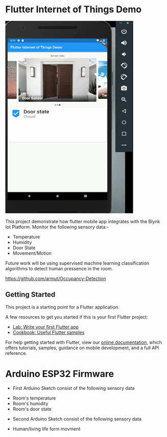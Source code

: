 # Flutter Internet of Things Demo

<img src="docs/demo.gif" width="400px" height="600px">

This project demonstrate how flutter mobile app integrates with the Blynk Iot Platform.
Monitor the following sensory data:-
- Temperature
- Humidity
- Door State
- Movement/Motion

Future work will be using supervised machine learning classification algorithms to detect human pressence in the room.

https://github.com/armut/Occupancy-Detection

## Getting Started

This project is a starting point for a Flutter application.

A few resources to get you started if this is your first Flutter project:

- [Lab: Write your first Flutter app](https://flutter.dev/docs/get-started/codelab)
- [Cookbook: Useful Flutter samples](https://flutter.dev/docs/cookbook)

For help getting started with Flutter, view our 
[online documentation](https://flutter.dev/docs), which offers tutorials, 
samples, guidance on mobile development, and a full API reference.

# Arduino ESP32 Firmware

- First Arduino Sketch consist of the following sensory data
 * Room's temperature
 * Room's humidity
 * Room's door state

- Second Arduino Sketch consist of the following sensory data
 * Human/living life form movment

